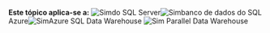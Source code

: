 <Token>**Este tópico aplica-se a:** ![Sim](media/yes.png)do SQL Server![Sim](media/yes.png)banco de dados do SQL Azure![Sim](media/yes.png)Azure SQL Data Warehouse ![Sim](media/yes.png) Parallel Data Warehouse</Token>

